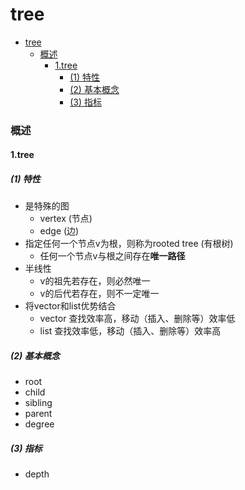 # tree


<!-- @import "[TOC]" {cmd="toc" depthFrom=1 depthTo=6 orderedList=false} -->

<!-- code_chunk_output -->

- [tree](#tree)
    - [概述](#概述)
      - [1.tree](#1tree)
        - [(1) 特性](#1-特性)
        - [(2) 基本概念](#2-基本概念)
        - [(3) 指标](#3-指标)

<!-- /code_chunk_output -->

### 概述

#### 1.tree 

##### (1) 特性 

* 是特殊的图
    * vertex (节点)
    * edge (边)
* 指定任何一个节点v为根，则称为rooted tree (有根树)
    * 任何一个节点v与根之间存在**唯一路径**
* 半线性
    * v的祖先若存在，则必然唯一
    * v的后代若存在，则不一定唯一
* 将vector和list优势结合
    * vector 查找效率高，移动（插入、删除等）效率低
    * list 查找效率低，移动（插入、删除等）效率高

##### (2) 基本概念

* root
* child
* sibling
* parent
* degree

##### (3) 指标

* depth